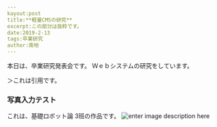 ```yaml
---
kayout:post
title:**軽量CMSの研究**
excerpt:この部分は抜粋です。
date:2019-2-13
tags:卒業研究
author:南地
---
```


本日は、卒業研究発表会です。
Ｗｅｂシステムの研究をしています。

＞これは引用です。

### 写真入力テスト
これは、基礎ロボット論 3班の作品です。
![enter image description here](https://picasaweb.google.com/111102484438904353478/6657312960550349537#6657312962392910498 "robotarm")

<!--stackedit_data:
eyJoaXN0b3J5IjpbLTIwMzE2OTU5OTFdfQ==
-->